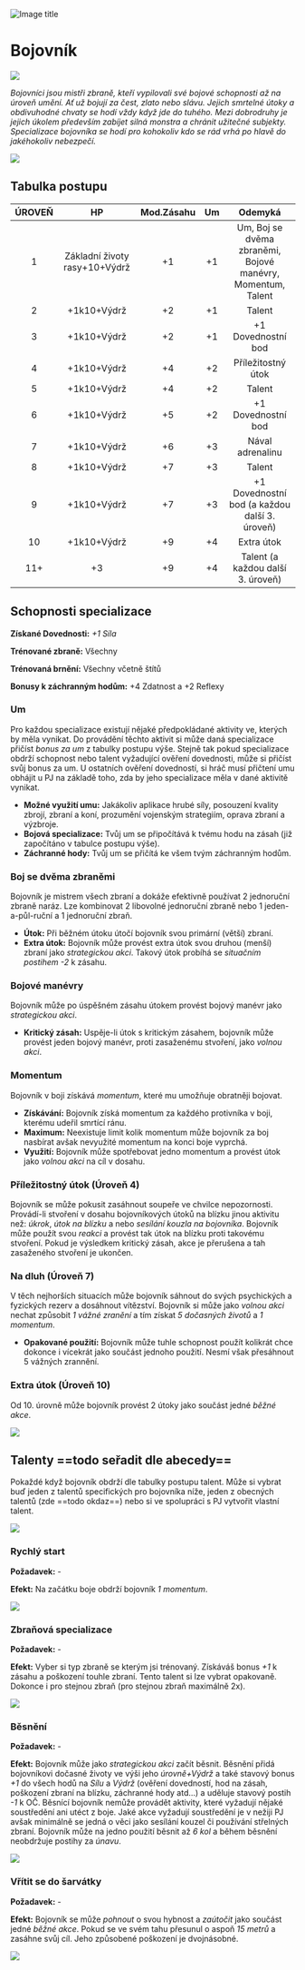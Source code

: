 ![Image title](/assets/OW/classes/Fighter.png)

# Bojovník

<img src="/assets/sep_line.png"/>

*Bojovníci jsou mistři zbraně, kteří vypilovali své bojové schopnosti až na úroveň umění. Ať už bojují za čest, zlato nebo slávu. Jejich smrtelné útoky a obdivuhodné chvaty se hodí vždy když jde do tuhého. Mezi dobrodruhy je jejich úkolem především zabíjet silná monstra a chránit užitečné subjekty. Specializace bojovníka se hodí pro kohokoliv kdo se rád vrhá po hlavě do jakéhokoliv nebezpečí.*

<img src="/assets/sep_line.png"/>

## Tabulka postupu

| ÚROVEŇ |              HP               | Mod.Zásahu |  Um  |                           Odemyká                           |
| :----: | :---------------------------: | :--------: | :--: | :---------------------------------------------------------: |
|   1    | Základní životy rasy+10+Výdrž |     +1     |  +1  | Um, Boj se dvěma zbraněmi, Bojové manévry, Momentum, Talent |
|   2    |          +1k10+Výdrž          |     +2     |  +1  |                           Talent                            |
|   3    |          +1k10+Výdrž          |     +2     |  +1  |                     +1 Dovednostní bod                      |
|   4    |          +1k10+Výdrž          |     +4     |  +2  |                     Příležitostný útok                      |
|   5    |          +1k10+Výdrž          |     +4     |  +2  |                           Talent                            |
|   6    |          +1k10+Výdrž          |     +5     |  +2  |                     +1 Dovednostní bod                      |
|   7    |          +1k10+Výdrž          |     +6     |  +3  |                      Nával adrenalinu                       |
|   8    |          +1k10+Výdrž          |     +7     |  +3  |                           Talent                            |
|   9    |          +1k10+Výdrž          |     +7     |  +3  |        +1 Dovednostní bod (a každou další 3. úroveň)        |
|   10   |          +1k10+Výdrž          |     +9     |  +4  |                         Extra útok                          |
|  11+   |              +3               |     +9     |  +4  |              Talent (a každou další 3. úroveň)              |

## Schopnosti specializace

**Získané Dovednosti:** *+1 Síla*

**Trénované zbraně:** Všechny

**Trénovaná brnění:** Všechny včetně štítů

**Bonusy k záchranným hodům:** +4 Zdatnost a +2 Reflexy

### Um

Pro každou specializace existují nějaké předpokládané aktivity ve, kterých by měla vynikat. Do provádění těchto aktivit si může daná specializace přičíst *bonus za um* z tabulky postupu výše. Stejně tak pokud specializace obdrží schopnost nebo talent vyžadující ověření dovednosti, může si přičíst svůj bonus za um. U ostatních ověření dovedností, si hráč musí přičtení umu obhájit u PJ na základě toho, zda by jeho specializace měla v dané aktivitě vynikat.

- **Možné využití umu:** Jakákoliv aplikace hrubé síly, posouzení kvality zbrojí, zbraní a koní, prozumění vojenským strategiím, oprava zbraní a výzbroje.
- **Bojová specializace:** Tvůj um se připočítává k tvému hodu na zásah (již započítáno v tabulce postupu výše).
- **Záchranné hody:** Tvůj um se přičítá ke všem tvým záchranným hodům.

### Boj se dvěma zbraněmi

Bojovník je mistrem všech zbraní a dokáže efektivně používat 2 jednoruční zbraně naráz. Lze kombinovat 2 libovolné jednoruční zbraně nebo 1 jeden-a-půl-ruční a 1 jednoruční zbraň.

- **Útok:** Při běžném útoku útočí bojovník svou primární (větší) zbraní.
- **Extra útok:** Bojovník může provést extra útok svou druhou (menší) zbraní jako *strategickou akci*. Takový útok probíhá se *situačním postihem -2* k zásahu.

### Bojové manévry

Bojovník může po úspěšném zásahu útokem provést bojový manévr jako *strategickou akci*.

- **Kritický zásah:** Uspěje-li útok s kritickým zásahem, bojovník může provést jeden bojový manévr, proti zasaženému stvoření, jako *volnou akci*.

### Momentum

Bojovník v boji získává *momentum*, které mu umožňuje obratněji bojovat.

- **Získávání:** Bojovník získá momentum za každého protivníka v boji, kterému udeřil smrtící ránu.
- **Maximum:** Neexistuje limit kolik momentum může bojovník za boj nasbírat avšak nevyužité momentum na konci boje vyprchá.
- **Využití:** Bojovník může spotřebovat jedno momentum a provést útok jako *volnou akci* na cíl v dosahu.

### Příležitostný útok (Úroveň 4)

Bojovník se může pokusit zasáhnout soupeře ve chvilce nepozornosti. Provádí-li stvoření v dosahu bojovníkových útoků na blízku jinou aktivitu než: *úkrok*, *útok na blízku* a nebo *sesílání kouzla na bojovníka*. Bojovník může použít svou *reakci* a provést tak útok na blízku proti takovému stvoření. Pokud je výsledkem kritický zásah, akce je přerušena a tah zasaženého stvoření je ukončen.

### Na dluh (Úroveň 7)

V těch nejhorších situacích může bojovník sáhnout do svých psychických a fyzických rezerv a dosáhnout vítězství. Bojovník si může jako *volnou akci* nechat způsobit *1 vážné zranění* a tím získat *5 dočasných životů* a *1 momentum*.

- **Opakované použití:** Bojovník může tuhle schopnost použít kolikrát chce dokonce i vícekrát jako součást jednoho použití. Nesmí však přesáhnout 5 vážných zrannění.

### Extra útok (Úroveň 10)

Od 10. úrovně může bojovník provést 2 útoky jako součást jedné *běžné akce*.

<img src="/assets/sep_line.png"/>

## Talenty ==todo seřadit dle abecedy==

Pokaždé když bojovník obdrží dle tabulky postupu talent. Může si vybrat buď jeden z talentů specifických pro bojovníka níže, jeden z obecných talentů (zde ==todo okdaz==) nebo si ve spolupráci s PJ vytvořit vlastní talent.

<img src="/assets/sep_line.png"/>

### Rychlý start

**Požadavek:** -

**Efekt:** Na začátku boje obdrží bojovník *1 momentum*.

<img src="/assets/sep_line.png"/>

### Zbraňová specializace

**Požadavek:** -

**Efekt:** Vyber si typ zbraně se kterým jsi trénovaný. Získáváš bonus *+1* k zásahu a poškození touhle zbraní. Tento talent si lze vybrat opakovaně. Dokonce i pro stejnou zbraň (pro stejnou zbraň maximálně 2x).

<img src="/assets/sep_line.png"/>

### Běsnění

**Požadavek:** -

**Efekt:** Bojovník může jako *strategickou akci* začít běsnit. Běsnění přidá bojovníkovi dočasné životy ve výši jeho *úrovně+Výdrž* a také stavový bonus *+1* do všech hodů na *Sílu* a *Výdrž* (ověření dovedností, hod na zásah, poškození zbraní na blízku, záchranné hody atd...) a uděluje stavový postih *-1* k OČ. Běsnící bojovník nemůže provádět aktivity, které vyžadují nějaké soustředění ani utéct z boje. Jaké akce vyžadují soustředění je v nežiji PJ avšak minimálně se jedná o věci jako sesílání kouzel či používání střelných zbraní. Bojovník může na jedno použití běsnit až *6 kol* a během běsnění neobdržuje postihy za *únavu*.

<img src="/assets/sep_line.png"/>

### Vřítit se do šarvátky

**Požadavek:** -

**Efekt:** Bojovník se může *pohnout* o svou hybnost a *zaútočit* jako součást jedné *běžné akce*. Pokud se ve svém tahu přesunul o aspoň *15 metrů* a zasáhne svůj cíl. Jeho způsobené poškození je dvojnásobné.

<img src="/assets/sep_line.png"/>
